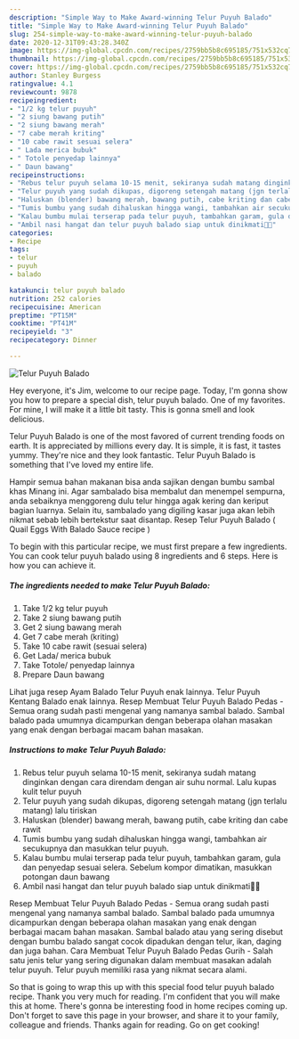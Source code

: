 ```yaml
---
description: "Simple Way to Make Award-winning Telur Puyuh Balado"
title: "Simple Way to Make Award-winning Telur Puyuh Balado"
slug: 254-simple-way-to-make-award-winning-telur-puyuh-balado
date: 2020-12-31T09:43:28.340Z
image: https://img-global.cpcdn.com/recipes/2759bb5b8c695185/751x532cq70/telur-puyuh-balado-foto-resep-utama.jpg
thumbnail: https://img-global.cpcdn.com/recipes/2759bb5b8c695185/751x532cq70/telur-puyuh-balado-foto-resep-utama.jpg
cover: https://img-global.cpcdn.com/recipes/2759bb5b8c695185/751x532cq70/telur-puyuh-balado-foto-resep-utama.jpg
author: Stanley Burgess
ratingvalue: 4.1
reviewcount: 9878
recipeingredient:
- "1/2 kg telur puyuh"
- "2 siung bawang putih"
- "2 siung bawang merah"
- "7 cabe merah kriting"
- "10 cabe rawit sesuai selera"
- " Lada merica bubuk"
- " Totole penyedap lainnya"
- " Daun bawang"
recipeinstructions:
- "Rebus telur puyuh selama 10-15 menit, sekiranya sudah matang dinginkan dengan cara direndam dengan air suhu normal. Lalu kupas kulit telur puyuh"
- "Telur puyuh yang sudah dikupas, digoreng setengah matang (jgn terlalu matang) lalu tiriskan"
- "Haluskan (blender) bawang merah, bawang putih, cabe kriting dan cabe rawit"
- "Tumis bumbu yang sudah dihaluskan hingga wangi, tambahkan air secukupnya dan masukkan telur puyuh."
- "Kalau bumbu mulai terserap pada telur puyuh, tambahkan garam, gula dan penyedap sesuai selera. Sebelum kompor dimatikan, masukkan potongan daun bawang"
- "Ambil nasi hangat dan telur puyuh balado siap untuk dinikmati👌🏻"
categories:
- Recipe
tags:
- telur
- puyuh
- balado

katakunci: telur puyuh balado 
nutrition: 252 calories
recipecuisine: American
preptime: "PT15M"
cooktime: "PT41M"
recipeyield: "3"
recipecategory: Dinner

---
```



![Telur Puyuh Balado](https://img-global.cpcdn.com/recipes/2759bb5b8c695185/751x532cq70/telur-puyuh-balado-foto-resep-utama.jpg)

Hey everyone, it's Jim, welcome to our recipe page. Today, I'm gonna show you how to prepare a special dish, telur puyuh balado. One of my favorites. For mine, I will make it a little bit tasty. This is gonna smell and look delicious.

Telur Puyuh Balado is one of the most favored of current trending foods on earth. It is appreciated by millions every day. It is simple, it is fast, it tastes yummy. They're nice and they look fantastic. Telur Puyuh Balado is something that I've loved my entire life.

Hampir semua bahan makanan bisa anda sajikan dengan bumbu sambal khas Minang ini. Agar sambalado bisa membalut dan menempel sempurna, anda sebaiknya menggoreng dulu telur hingga agak kering dan keriput bagian luarnya. Selain itu, sambalado yang digiling kasar juga akan lebih nikmat sebab lebih bertekstur saat disantap. Resep Telur Puyuh Balado ( Quail Eggs With Balado Sauce recipe )


To begin with this particular recipe, we must first prepare a few ingredients. You can cook telur puyuh balado using 8 ingredients and 6 steps. Here is how you can achieve it.

<!--inarticleads1-->

##### The ingredients needed to make Telur Puyuh Balado:

1. Take 1/2 kg telur puyuh
1. Take 2 siung bawang putih
1. Get 2 siung bawang merah
1. Get 7 cabe merah (kriting)
1. Take 10 cabe rawit (sesuai selera)
1. Get  Lada/ merica bubuk
1. Take  Totole/ penyedap lainnya
1. Prepare  Daun bawang


Lihat juga resep Ayam Balado Telur Puyuh enak lainnya. Telur Puyuh Kentang Balado enak lainnya. Resep Membuat Telur Puyuh Balado Pedas - Semua orang sudah pasti mengenal yang namanya sambal balado. Sambal balado pada umumnya dicampurkan dengan beberapa olahan masakan yang enak dengan berbagai macam bahan masakan. 

<!--inarticleads2-->

##### Instructions to make Telur Puyuh Balado:

1. Rebus telur puyuh selama 10-15 menit, sekiranya sudah matang dinginkan dengan cara direndam dengan air suhu normal. Lalu kupas kulit telur puyuh
1. Telur puyuh yang sudah dikupas, digoreng setengah matang (jgn terlalu matang) lalu tiriskan
1. Haluskan (blender) bawang merah, bawang putih, cabe kriting dan cabe rawit
1. Tumis bumbu yang sudah dihaluskan hingga wangi, tambahkan air secukupnya dan masukkan telur puyuh.
1. Kalau bumbu mulai terserap pada telur puyuh, tambahkan garam, gula dan penyedap sesuai selera. Sebelum kompor dimatikan, masukkan potongan daun bawang
1. Ambil nasi hangat dan telur puyuh balado siap untuk dinikmati👌🏻


Resep Membuat Telur Puyuh Balado Pedas - Semua orang sudah pasti mengenal yang namanya sambal balado. Sambal balado pada umumnya dicampurkan dengan beberapa olahan masakan yang enak dengan berbagai macam bahan masakan. Sambal balado atau yang sering disebut dengan bumbu balado sangat cocok dipadukan dengan telur, ikan, daging dan juga bahan. Cara Membuat Telur Puyuh Balado Pedas Gurih - Salah satu jenis telur yang sering digunakan dalam membuat masakan adalah telur puyuh. Telur puyuh memiliki rasa yang nikmat secara alami. 

So that is going to wrap this up with this special food telur puyuh balado recipe. Thank you very much for reading. I'm confident that you will make this at home. There's gonna be interesting food in home recipes coming up. Don't forget to save this page in your browser, and share it to your family, colleague and friends. Thanks again for reading. Go on get cooking!
